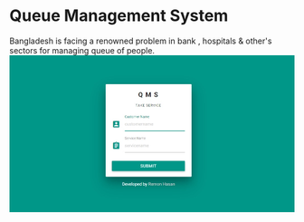 # Queue Management System
Bangladesh is facing a renowned problem in bank , hospitals & other's sectors for managing queue of people.
![FrontEnd](https://github.com/Remonhasan/QMS/blob/master/images/qms-frontend.jpg)
